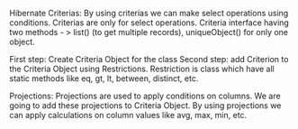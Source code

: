 Hibernate Criterias:
By using criterias we can make select operations using conditions. Criterias are only for select operations.
Criteria interface having two methods - > list() (to get multiple records), uniqueObject() for only one object.

First step: Create Criteria Object for the class
Second step: add Criterion to the Criteria Object using Restrictions. Restriction is class which have all static methods like eq, gt, lt, between, distinct, etc.

Projections: Projections are used to apply conditions on columns. We are going to add these projections to Criteria Object.
By using projections we can apply calculations on column values like avg, max, min, etc.






 

